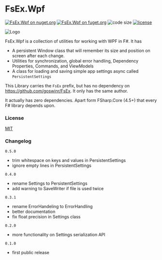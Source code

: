 <!-- in VS Code press Ctrl + Shift + V to see a preview-->

# FsEx.Wpf

[![FsEx.Wpf on nuget.org](https://img.shields.io/nuget/v/FsEx.Wpf.svg)](https://www.nuget.org/packages/FsEx.Wpf/)
[![FsEx.Wpf on fuget.org](https://www.fuget.org/packages/FsEx.Wpf/badge.svg)](https://www.fuget.org/packages/FsEx.Wpf)
![code size](https://img.shields.io/github/languages/code-size/goswinr/FsEx.Wpf.svg) 
[![license](https://img.shields.io/github/license/goswinr/FsEx.Wpf)](LICENSE)

![Logo](https://raw.githubusercontent.com/goswinr/FsEx.Wpf/main/Doc/logo128.png)

FsEx.Wpf is a collection of utilities for working with WPF in F#. It has
* A persistent Window class that will remember its size and position on screen after each change.
* Utilities for synchronization, global error handling, Dependency Properties, Commands, and ViewModels
* A class for loading and saving simple app settings async called `PersistentSettings`


This Library carries the `FsEx` prefix, but has no dependency on https://github.com/goswinr/FsEx. 
It only has the same author.

It actually has zero dependencies. Apart form FSharp.Core (4.5+) that every F# library depends upon.

### License

[MIT](https://raw.githubusercontent.com/goswinr/FsEx.Wpf/main/LICENSE.txt)

### Changelog
`0.5.0`
- trim whitespace on keys and values in  PersistentSettings
- ignore empty lines in PersistentSettings

`0.4.0`
- rename Settings to PersistentSettings
- add warning to SaveWriter if file is used twice

`0.3.1`
- rename ErrorHandeling to ErrorHandling 
- better documentation
- fix float precision in Settings class 

`0.2.0` 
- more functionality on Settings serialization API   

`0.1.0` 
- first public release

